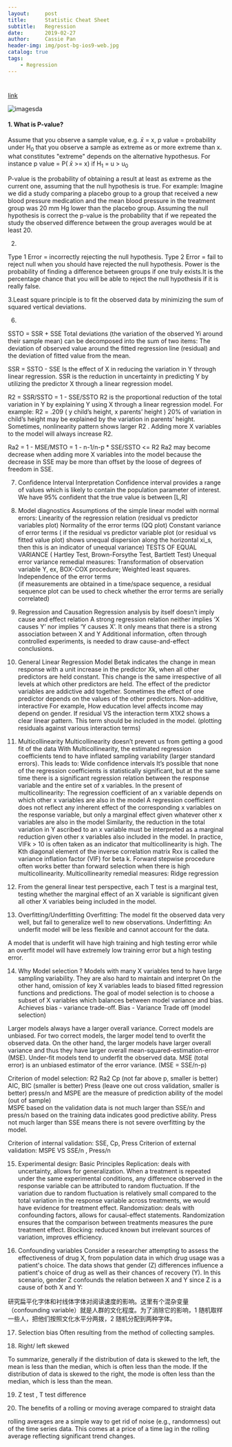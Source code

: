 ```yaml
---
layout:     post
title:      Statistic Cheat Sheet
subtitle:   Regression
date:       2019-02-27
author:     Cassie Pan
header-img: img/post-bg-ios9-web.jpg
catalog: true
tags:
    - Regression
---
```


# 

## 

### 



[link]()




![imagesda](https://github.com/manpanmanpan/manpanmanpan.github.io/blob/master/img/avatar_g.jpg?raw=true)
#### 1. What is P-value?
Assume that you observe a sample value, e.g. $\bar{x}$ = x, p value = probability under H<sub>0</sub> that you observe a sample as extreme as or more extreme than x.
    what constitutes "extreme" depends on the alternative hypothesus.
For instance p value = P( $\bar{x}$ >= x) if H<sub>1</sub> = u > u<sub>0


P-value is the probability of obtaining a result at least as extreme as the current one, assuming that the null hypothesis is true.
For example:
Imagine we did a study comparing a placebo group to a group that received a new blood pressure medication and the mean blood pressure in the treatment group was 20 mm Hg lower than the placebo group. Assuming the null hypothesis is correct the p-value is the probability that if we repeated the study the observed difference between the group averages would be at least 20.

2.
Type 1 Error = incorrectly rejecting the null hypothesis.
Type 2 Error = fail to reject null when you should have rejected the null hypothesis.
Power is the probability of finding a difference between groups if one truly exists.It is the percentage chance that you will be able to reject the null hypothesis if it is really false.

3.Least square principle is to fit the observed data by minimizing the sum of squared vertical deviations.


6.
SSTO = SSR + SSE
Total deviations  (the variation of the observed Yi around their sample mean) can be decomposed into the sum of two items: 
The deviation of observed value around the fitted regression line (residual) and the deviation of fitted value from the mean.

SSR = SSTO - SSE
Is the effect of X in reducing the variation in Y through linear regression. 
SSR is the reduction in uncertainty in predicting Y by utilizing the predictor X through a linear regression model.

R2 = SSR/SSTO = 1 - SSE/SSTO
R2 is the proportional reduction of the total variation in Y by explaining Y using X through a linear regression model.
For example: R2 = .209 ( y child’s height, x parents’ height )
20% of variation in child’s height may be explained by the variation in parents’ height.
Sometimes, nonlinearity pattern shows larger R2 .
Adding more X variables to the model will always increase R2.

Ra2 = 1 - MSE/MSTO = 1 - n-1/n-p * SSE/SSTO  <= R2
Ra2 may become decrease when adding more X variables into the model because the decrease in SSE may be more than offset by the loose of degrees of freedom in SSE.

7. Confidence Interval Interpretation
Confidence interval provides a range of values which is likely to contain the population parameter of interest.
We have 95% confident that the true value is between [L,R]

8. Model diagnostics
Assumptions of the simple linear model with normal errors:
Linearity of the regression relation  (residual vs predictor variables plot)
Normality of the error terms  (QQ plot)
Constant variance of error terms
 ( if the residual vs predictor variable plot (or residual vs fitted value plot) shows unequal dispersion along the horizontal xi_s, then this is an indicator of unequal variance)
TESTS OF EQUAL VARIANCE ( Hartley Test, Brown-Forsythe Test, Bartlett Test)
Unequal error variance remedial measures: Transformation of observation variable Y, ex, BOX-COX procedure; Weighted least squares.
Independence of the error terms  
(if measurements are obtained in a time/space sequence, a residual sequence plot can be used to check whether the error terms are serially correlated)

9. Regression and Causation 
Regression analysis by itself doesn’t imply cause and effect relation
A strong regression relation neither implies ‘X causes Y’ nor implies ‘Y causes X’. It only means that there is a strong association between X and Y
Additional information, often through controlled experiments, is needed to draw cause-and-effect conclusions.

10. General Linear Regression Model
Betak indicates the change in mean response with a unit increase in the predictor Xk, when all other predictors are held constant. This change is the same irrespective of all levels at which other predictors are held.
The effect of the predictor variables are addictive add together.
Sometimes the effect of one predictor depends on the values of the other predictors.  Non-additive, interactive 
For example, How education level affects income may depend on gender.
If residual VS the interaction term X1X2 shows a clear linear pattern. This term should be included in the model. (plotting residuals against various interaction terms)

11. Multicollinearity 
Multicollinearity doesn’t prevent us from getting a good fit of the data
With Multicollinearity, the estimated regression coefficients tend to have inflated sampling variability (larger standard errors). This leads to:
 Wide confidence intervals
It’s possible that none of the regression coefficients is statistically significant, but at the same time there is a significant regression relation between the response variable and the entire set of x variables.
In the present of multicollinearity:
The regression coefficient of an x variable depends on which other x variables are also in the model
A regression coefficient does not reflect any inherent effect of the corresponding x variables on the response variable, but only a marginal effect given whatever other x variables are also in the model
Similarity, the reduction in the total variation in Y ascribed to an x variable must be interpreted as a marginal reduction given other x variables also included in the model.
In practice, VIFk > 10 is often taken as an indicator that multicollinearity is high. The Kth diagonal element of the inverse correlation matrix Rxx is called the variance inflation factor (VIF) for beta k.
Forward stepwise procedure often works better than forward selection when there is high multicollinearity.
Multicollinearity remedial measures: Ridge regression 

12. From the general linear test perspective, each T test is a marginal test, testing whether the marginal effect of an X variable is significant given all other X variables being included in the model.

13. Overfitting/Underfitting
Overfitting: The model fit the observed data very well, but fail to generalize well to new observations.
Underfitting: An underfit model will be less flexible and cannot account for the data.

A model that is underfit will have high training and high testing error while an overfit model will have extremely low training error but a high testing error.

14. Why Model selection ?
Models with many X variables tend to have large sampling variability. They are also hard to maintain and interpret
On the other hand, omission of key X variables leads to biased fitted regression functions and predictions.
The goal of model selection is to choose a subset of X variables which balances between model variance and bias.      Achieves bias - variance trade-off.
Bias - Variance Trade off (model selection)




Larger models always have a larger overall variance.
Correct models are unbiased.
For two correct models, the larger model tend to overfit the observed data. On the other hand, the larger models have larger overall variance and thus they have larger overall mean-squared-estimation-error (MSE).
Under-fit models tend to underfit the observed data.
MSE (total error) is an unbiased estimator of the error variance. (MSE = SSE/n-p)

Criterion of model selection:
R2
Ra2
Cp   (not far above p, smaller is better)
AIC, BIC (smaller is better)
Press (leave one out cross validation, smaller is better)
press/n and MSPE are the measure of prediction ability of the model (out of sample)    
MSPE based on the validation data is not much larger than SSE/n and press/n based on the training data indicates good predictive ability.
Press not much larger than SSE means there is not severe overfitting by the model.

Criterion of internal validation: SSE, Cp, Press
Criterion of external validation: MSPE VS SSE/n , Press/n

15. Experimental design: Basic Principles 
Replication: deals with uncertainty, allows for generalization.
When a treatment is repeated under the same experimental conditions, any difference observed in the response variable can be attributed to random fluctuation.
If the variation due to random fluctuation is relatively small compared to the total variation in the response variable across treatments, we  would have evidence for treatment effect.
Randomization: deals with confounding factors, allows for causal-effect statements.
Randomization ensures that the comparison between treatments measures the pure treatment effect.
Blocking: reduced known but irrelevant sources of variation, improves efficiency.



16. Confounding variables 
Consider a researcher attempting to assess the effectiveness of drug X, from population data in which drug usage was a patient's choice. The data shows that gender (Z) differences influence a patient's choice of drug as well as their chances of recovery (Y). In this scenario, gender Z confounds the relation between X and Y since Z is a cause of both X and Y:


研究扁平化字体和衬线体字体对阅读速度的影响。这里有个混杂变量（confounding variable）就是人群的文化程度。为了消除它的影响，1 随机取样一些人，把他们按照文化水平分两拨，2 随机分配到两种字体。

17. Selection bias
Often resulting from the method of collecting samples.

18. Right/ left skewed 



To summarize, generally if the distribution of data is skewed to the left, the mean is less than the median, which is often less than the mode. If the distribution of data is skewed to the right, the mode is often less than the median, which is less than the mean.






19. Z test , T test difference 






















20. The benefits of a rolling or moving average compared to straight data

rolling averages are a simple way to get rid of noise (e.g., randomness) out of the time series data. This comes at a price of a time lag in the rolling average reflecting significant trend changes.



